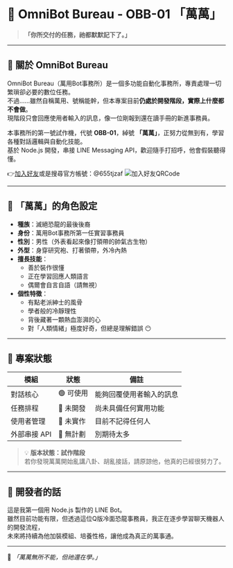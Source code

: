 # 🤖 OmniBot Bureau - OBB-01 「萬萬」

> **「你所交付的任務，祂都默默記下了。」**

---

## 🏢 關於 OmniBot Bureau

OmniBot Bureau（萬用Bot事務所）是一個多功能自動化事務所，專責處理一切繁瑣卻必要的數位任務。  
不過……雖然自稱萬用、號稱能幹，但本專案目前**仍處於開發階段，實際上什麼都不會做**。  
現階段只會回應使用者輸入的訊息，像一位剛報到還在讀手冊的新進事務員。

本事務所的第一號試作機，代號 **OBB-01**，綽號 **「萬萬」**，正努力從無到有，學習各種對話邏輯與自動化技能。  
基於 Node.js 開發，串接 LINE Messaging API，歡迎隨手打招呼，他會假裝聽得懂。

👉[加入好友](https://lin.ee/Q6Cj2JN)或是搜尋官方帳號：@655tjzaf
![加入好友QRCode](.src/assets/images/M_gainfriends_2dbarcodes_BW.png)

---

## 🧬 「萬萬」的角色設定

- **種族**：滅絕恐龍的最後後裔
- **身份**：萬用Bot事務所第一任實習事務員
- **性別**：男性（外表看起來像打領帶的帥氣古生物）
- **外型**：身穿研究袍、打著領帶，外冷內熱
- **擅長技能**：
  - 善於裝作很懂
  - 正在學習回應人類語言
  - 偶爾會自言自語（請無視）
- **個性特徵**：
  - 有點老派紳士的風骨
  - 學者般的冷靜理性
  - 背後藏著一顆熱血澎湃的心
  - 對「人類情緒」極度好奇，但總是理解錯誤 😶

---

## 🚧 專案狀態

| 模組         | 狀態      | 備註                     |
| ------------ | --------- | ------------------------ |
| 對話核心     | 🟢 可使用 | 能夠回覆使用者輸入的訊息 |
| 任務排程     | 🔲 未開發 | 尚未具備任何實用功能     |
| 使用者管理   | 🔲 未實作 | 目前不記得任何人         |
| 外部串接 API | 🔲 無計劃 | 別期待太多               |

> 💡 **版本狀態：試作階段**  
> 若你發現萬萬開始亂講八卦、胡亂接話，請原諒他，他真的已經很努力了。

---

## 🌱 開發者的話

這是我第一個用 Node.js 製作的 LINE Bot。  
雖然目前功能有限，但透過這位Q版冷面恐龍事務員，我正在逐步學習聊天機器人的開發流程，  
未來將持續為他加裝模組、培養性格，讓他成為真正的萬事通。

---

🦕 _「萬萬無所不能，但祂還在學。」_
